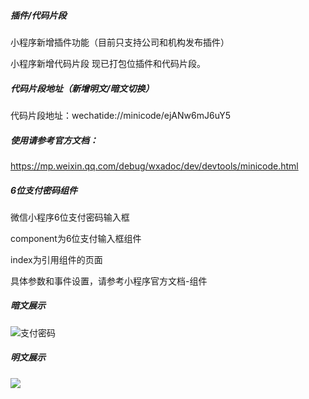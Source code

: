 ##### 插件/代码片段

小程序新增插件功能（目前只支持公司和机构发布插件）

小程序新增代码片段 现已打包位插件和代码片段。

##### 代码片段地址（新增明文/暗文切换）

代码片段地址：wechatide://minicode/ejANw6mJ6uY5

#####  使用请参考官方文档：

 https://mp.weixin.qq.com/debug/wxadoc/dev/devtools/minicode.html

##### 6位支付密码组件
微信小程序6位支付密码输入框

component为6位支付输入框组件

index为引用组件的页面

具体参数和事件设置，请参考小程序官方文档-组件

##### 暗文展示

![支付密码](https://om83cysj8.qnssl.com/%E6%9A%97%E6%96%87%E5%B1%95%E7%A4%BA.gif)

##### 明文展示

![](https://om83cysj8.qnssl.com/%E6%98%8E%E6%96%87%E5%B1%95%E7%A4%BA.gif)